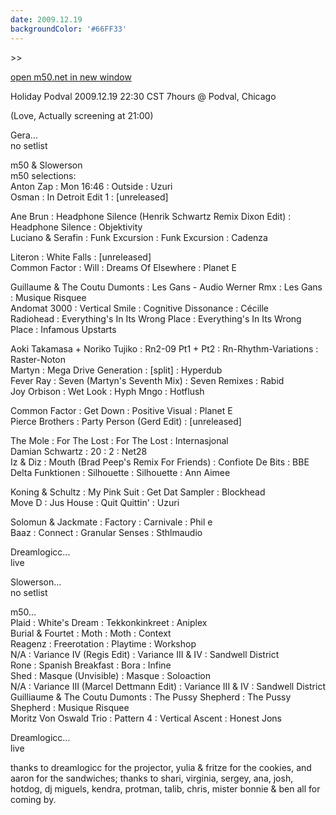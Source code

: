 ```yaml
---
date: 2009.12.19
backgroundColor: '#66FF33'
---
```


\>>

[open m50.net in new window  
](http://m50.net/)  

Holiday Podval 2009.12.19 22:30 CST 7hours @ Podval, Chicago  

(Love, Actually screening at 21:00)  

Gera...  
no setlist  

m50 & Slowerson  
m50 selections:  
Anton Zap : Mon 16:46 : Outside : Uzuri  
Osman : In Detroit Edit 1 : \[unreleased\]  

Ane Brun : Headphone Silence (Henrik Schwartz Remix Dixon Edit) : Headphone Silence : Objektivity  
Luciano & Serafin : Funk Excursion : Funk Excursion : Cadenza  

Literon : White Falls : \[unreleased\]  
Common Factor : Will : Dreams Of Elsewhere : Planet E  

Guillaume & The Coutu Dumonts : Les Gans - Audio Werner Rmx : Les Gans : Musique Risquee  
Andomat 3000 : Vertical Smile : Cognitive Dissonance : Cécille  
Radiohead : Everything's In Its Wrong Place : Everything's In Its Wrong Place : Infamous Upstarts  

Aoki Takamasa + Noriko Tujiko : Rn2-09 Pt1 + Pt2 : Rn-Rhythm-Variations : Raster-Noton  
Martyn : Mega Drive Generation : \[split\] : Hyperdub  
Fever Ray : Seven (Martyn's Seventh Mix) : Seven Remixes : Rabid  
Joy Orbison : Wet Look : Hyph Mngo : Hotflush  

Common Factor : Get Down : Positive Visual : Planet E  
Pierce Brothers : Party Person (Gerd Edit) : \[unreleased\]  

The Mole : For The Lost : For The Lost : Internasjonal  
Damian Schwartz : 20 : 2 : Net28  
Iz & Diz : Mouth (Brad Peep's Remix For Friends) : Confiote De Bits : BBE  
Delta Funktionen : Silhouette : Silhouette : Ann Aimee  

Koning & Schultz : My Pink Suit : Get Dat Sampler : Blockhead  
Move D : Jus House : Quit Quittin' : Uzuri  

Solomun & Jackmate : Factory : Carnivale : Phil e  
Baaz : Connect : Granular Senses : Sthlmaudio  

Dreamlogicc...  
live  

Slowerson...  
no setlist  

m50...  
Plaid : White's Dream : Tekkonkinkreet : Aniplex  
Burial & Fourtet : Moth : Moth : Context  
Reagenz : Freerotation : Playtime : Workshop  
N/A : Variance IV (Regis Edit) : Variance III & IV : Sandwell District  
Rone : Spanish Breakfast : Bora : Infine  
Shed : Masque (Unvisible) : Masque : Soloaction  
N/A : Variance III (Marcel Dettmann Edit) : Variance III & IV : Sandwell District  
Guilliaume & The Coutu Dumonts : The Pussy Shepherd : The Pussy Shepherd : Musique Risquee  
Moritz Von Oswald Trio : Pattern 4 : Vertical Ascent : Honest Jons  

Dreamlogicc...  
live  

thanks to dreamlogicc for the projector, yulia & fritze for the cookies, and aaron for the sandwiches; thanks to shari, virginia, sergey, ana, josh, hotdog, dj miguels, kendra, protman, talib, chris, mister bonnie & ben all for coming by.